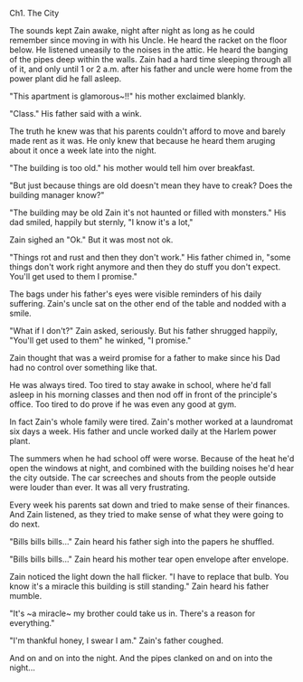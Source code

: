 Ch1. The City

The sounds kept Zain awake, night after night as long as he could remember since moving in with his Uncle. He heard the racket on the floor below. He listened uneasily to the noises in the attic. He heard the banging of the pipes deep within the walls. Zain had a hard time sleeping through all of it, and only until 1 or 2 a.m. after his father and uncle were home from the power plant did he fall asleep.

"This apartment is glamorous~!!" his mother exclaimed blankly.

"Class." His father said with a wink.

 The truth he knew was that his parents couldn't afford to move and barely made rent as it was. He only knew that because he heard them aruging about it once a week late into the night. 

"The building is too old." his mother would tell him over breakfast.

"But just because things are old doesn't mean they have to creak? Does the building manager know?"

"The building may be old Zain it's not haunted or filled with monsters." His dad smiled, happily but sternly, "I know it's a lot,"

Zain sighed an "Ok." But it was most not ok.

"Things rot and rust and then they don't work." His father chimed in, "some things don't work right anymore and then they do stuff you don't expect. You'll get used to them I promise." 

The bags under his father's eyes were visible reminders of his daily suffering. Zain's uncle sat on the other end of the table and nodded with a smile.

"What if I don't?" Zain asked, seriously. But his father shrugged happily, "You'll get used to them" he winked, "I promise."

Zain thought that was a weird promise for a father to make since his Dad had no control over something like that.

He was always tired. Too tired to stay awake in school, where he'd fall asleep in his morning classes and then nod off in front of the principle's office. Too tired to do prove if he was even any good at gym. 

In fact Zain's whole family were tired. Zain's mother worked at a laundromat six days a week. His father and uncle worked daily at the Harlem power plant. 

The summers when he had school off were worse. Because of the heat he'd open the windows at night, and combined with the building noises he'd hear the city outside. The car screeches and shouts from the people outside were louder than ever. It was all very frustrating.

Every week his parents sat down and tried to make sense of their finances. And Zain listened, as they tried to make sense of what they were going to do next. 

"Bills bills bills..." Zain heard his father sigh into the papers he shuffled.

"Bills bills bills..." Zain heard his mother tear open envelope after envelope.

Zain noticed the light down the hall flicker. "I have to replace that bulb. You know it's a miracle this building is still standing." Zain heard his father mumble.

"It's ~a miracle~ my brother could take us in. There's a reason for everything."

"I'm thankful honey, I swear I am." Zain's father coughed.

And on and on into the night. And the pipes clanked on and on into the night...